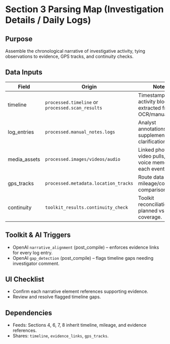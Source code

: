 ﻿# Section 3 Parsing Map (Investigation Details / Daily Logs)

## Purpose
Assemble the chronological narrative of investigative activity, tying observations to evidence, GPS tracks, and continuity checks.

## Data Inputs
| Field | Origin | Notes |
|-------|--------|-------|
| timeline | `processed.timeline` or `processed.scan_results` | Timestamped activity blocks extracted from OCR/manual logs. |
| log_entries | `processed.manual_notes.logs` | Analyst annotations and supplemental clarifications. |
| media_assets | `processed.images/videos/audio` | Linked photos, video pulls, and voice memos for each event. |
| gps_tracks | `processed.metadata.location_tracks` | Route data for mileage/continuity comparison. |
| continuity | `toolkit_results.continuity_check` | Toolkit reconciliation of planned vs actual coverage. |

## Toolkit & AI Triggers
- OpenAI `narrative_alignment` (post_compile) – enforces evidence links for every log entry.
- OpenAI `gap_detection` (post_compile) – flags timeline gaps needing investigator comment.

## UI Checklist
- Confirm each narrative element references supporting evidence.
- Review and resolve flagged timeline gaps.

## Dependencies
- Feeds: Sections 4, 6, 7, 8 inherit timeline, mileage, and evidence references.
- Shares: `timeline`, `evidence_links`, `gps_tracks`.
